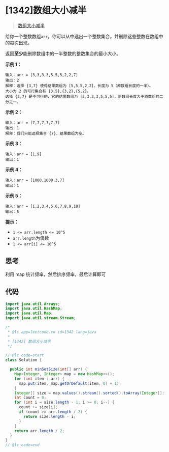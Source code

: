 # [1342]数组大小减半

> [数组大小减半](https://leetcode-cn.com/problems/reduce-array-size-to-the-half/description/)

给你一个整数数组`arr`。你可以从中选出一个整数集合，并删除这些整数在数组中的每次出现。

返回**至少**能删除数组中的一半整数的整数集合的最小大小。

**示例 1：**

```
输入：arr = [3,3,3,3,5,5,5,2,2,7]
输出：2
解释：选择 {3,7} 使得结果数组为 [5,5,5,2,2]、长度为 5（原数组长度的一半）。
大小为 2 的可行集合有 {3,5},{3,2},{5,2}。
选择 {2,7} 是不可行的，它的结果数组为 [3,3,3,3,5,5,5]，新数组长度大于原数组的二分之一。
```

**示例 2：**

```
输入：arr = [7,7,7,7,7,7]
输出：1
解释：我们只能选择集合 {7}，结果数组为空。
```

**示例 3：**

```
输入：arr = [1,9]
输出：1
```

**示例 4：**

```
输入：arr = [1000,1000,3,7]
输出：1
```

**示例 5：**

```
输入：arr = [1,2,3,4,5,6,7,8,9,10]
输出：5
```

**提示：**

- `1 <= arr.length <= 10^5`
- `arr.length`为偶数
- `1 <= arr[i] <= 10^5`

## 思考

利用 map 统计频率，然后排序频率，最后计算即可

## 代码

```java
import java.util.Arrays;
import java.util.HashMap;
import java.util.Map;
import java.util.stream.Stream;

/*
 * @lc app=leetcode.cn id=1342 lang=java
 *
 * [1342] 数组大小减半
 */

// @lc code=start
class Solution {

  public int minSetSize(int[] arr) {
    Map<Integer, Integer> map = new HashMap<>();
    for (int item : arr) {
      map.put(item, map.getOrDefault(item, 0) + 1);
    }
    Integer[] size = map.values().stream().sorted().toArray(Integer[]::new);
    int count = 0;
    for (int i = size.length - 1; i >= 0; i--) {
      count += size[i];
      if (count >= arr.length / 2) {
        return size.length - i;
      }
    }
    return arr.length / 2;
  }
}
// @lc code=end

```

